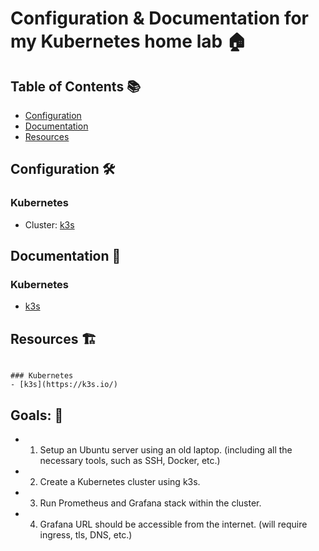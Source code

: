 # Configuration & Documentation for my Kubernetes home lab 🏠

## Table of Contents 📚

- [Configuration](#configuration)
- [Documentation](#documentation)
- [Resources](#resources)

## Configuration 🛠️

### Kubernetes
- Cluster: [k3s](https://k3s.io/)

## Documentation 📖

### Kubernetes
- [k3s](https://k3s.io/)

## Resources 🏗️
```

### Kubernetes
- [k3s](https://k3s.io/)
```


## Goals: 🥅
- 1. Setup an Ubuntu server using an old laptop. (including all the necessary tools, such as SSH, Docker, etc.)
- 2. Create a Kubernetes cluster using k3s.
- 3. Run Prometheus and Grafana stack within the cluster.
- 4. Grafana URL should be accessible from the internet. (will require ingress, tls, DNS, etc.)
